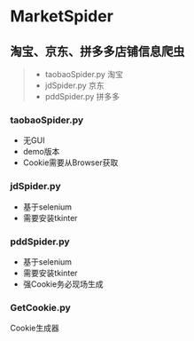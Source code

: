 # MarketSpider
## 淘宝、京东、拼多多店铺信息爬虫

>+ taobaoSpider.py   淘宝
>+ jdSpider.py       京东
>+ pddSpider.py      拼多多

### taobaoSpider.py
+ 无GUI
+ demo版本
+ Cookie需要从Browser获取
### jdSpider.py
+ 基于selenium
+ 需要安装tkinter
### pddSpider.py
+ 基于selenium
+ 需要安装tkinter
+ 强Cookie务必现场生成
### GetCookie.py
Cookie生成器
